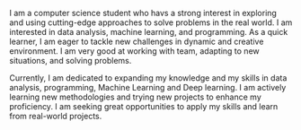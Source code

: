 I am a computer science student who havs a strong interest in exploring and using cutting-edge approaches to solve problems in the real world. I am interested in data analysis, machine learning, and programming. As a quick learner, I am eager to tackle new challenges in dynamic and creative environment. I am very good at working with team, adapting to new situations, and solving problems.

Currently, I am dedicated to expanding my knowledge and my skills in data analysis,  programming,  Machine Learning and Deep learning. I am actively learning new methodologies and trying new projects to enhance my proficiency. I am seeking great opportunities to apply my skills and learn from real-world projects.


<!---
May-NweThiri/May-NweThiri is a ✨ special ✨ repository because its `README.md` (this file) appears on your GitHub profile.
You can click the Preview link to take a look at your changes.
--->
